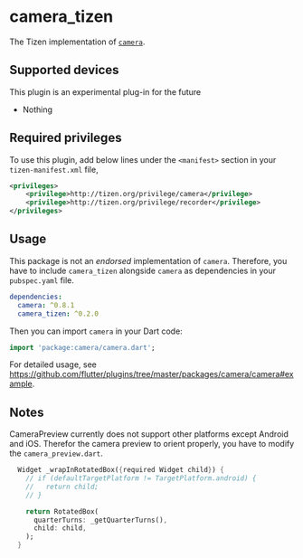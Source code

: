 # camera_tizen

The Tizen implementation of [`camera`](https://github.com/flutter/plugins/tree/master/packages/camera).

## Supported devices

This plugin is an experimental plug-in for the future

- Nothing

## Required privileges

To use this plugin, add below lines under the `<manifest>` section in your `tizen-manifest.xml` file,

```xml
<privileges>
    <privilege>http://tizen.org/privilege/camera</privilege>
    <privilege>http://tizen.org/privilege/recorder</privilege>
</privileges>
```

## Usage

This package is not an _endorsed_ implementation of `camera`. Therefore, you have to include `camera_tizen` alongside `camera` as dependencies in your `pubspec.yaml` file.

```yaml
dependencies:
  camera: ^0.8.1
  camera_tizen: ^0.2.0
```

Then you can import `camera` in your Dart code:

```dart
import 'package:camera/camera.dart';
```
For detailed usage, see https://github.com/flutter/plugins/tree/master/packages/camera/camera#example.

## Notes
CameraPreview currently does not support other platforms except Android and iOS. Therefor the camera preview to orient properly, you have to modify the `camera_preview.dart`.

```dart
  Widget _wrapInRotatedBox({required Widget child}) {
    // if (defaultTargetPlatform != TargetPlatform.android) {
    //   return child;
    // }

    return RotatedBox(
      quarterTurns: _getQuarterTurns(),
      child: child,
    );
  }
```
